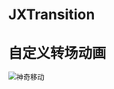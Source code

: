 # JXTransition
自定义转场动画
=======
![神奇移动](https://github.com/pujiaxin33/JXTransition/JXNavigationTransition/raw/master/picture/magicMove.gif)
